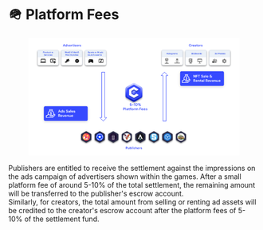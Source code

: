 # 🪖 Platform Fees

<figure><img src="../.gitbook/assets/Cros Revenue wp.png" alt=""><figcaption></figcaption></figure>

Publishers are entitled to receive the settlement against the impressions on the ads campaign of advertisers shown within the games. After a small platform fee of around 5-10% of the total settlement, the remaining amount will be transferred to the publisher's escrow account.\
Similarly, for creators, the total amount from selling or renting ad assets will be credited to the creator's escrow account after the platform fees of 5-10% of the settlement fund.
